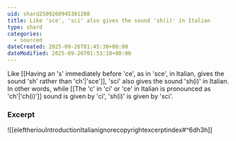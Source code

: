 ```yaml
---
uid: shard2509260945301280
title: Like 'sce', 'sci' also gives the sound 'sh(i)' in Italian
type: shard
categories:
  - sourced
dateCreated: 2025-09-26T01:45:30+00:00
dateModified: 2025-09-26T01:53:18+00:00
---
```

Like [[Having an 's' immediately before 'ce', as in 'sce', in Italian, gives the sound 'sh' rather than 'ch'|'sce']], 'sci' also gives the sound 'sh(i)' in Italian. In other words, while [[The 'c' in 'ci' or 'ce' in Italian is pronounced as 'ch'|'ch(i)']] sound is given by 'ci', 'sh(i)' is given by 'sci'.
### Excerpt
![[eleftheriouIntroductionItalianignorecopyrightexcerptindex#^6dh3h]]